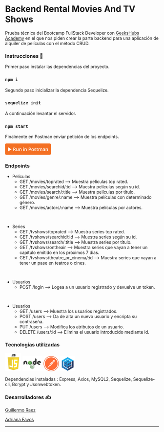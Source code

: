 # Backend Rental Movies And TV Shows

Prueba técnica del Bootcamp FullStack Developer con <a href="https://geekshubsacademy.com/">GeeksHubs Academy</a> en el que nos piden crear la parte backend para una aplicación de alquiler de películas con el método CRUD.

### Instrucciones 🔧

Primer paso instalar las dependencias del proyecto.

### `npm i`

Segundo paso inicializar la dependencia Sequelize.

### `sequelize init`

A continuación levantar el servidor. 

### `npm start`

Finalmente en Postman enviar petición de los endpoints.

<img src="img/runpostman.png" width="150"> 

### Endpoints

- Películas 
   - GET /movies/toprated --> Muestra películas top rated.
   - GET /movies/searchid/:id --> Muestra películas según su id.
   - GET /movies/search/:title --> Muestra películas por título.
   - GET /movies/genre/:name --> Muestra películas con determinado género.
   - GET /movies/actors/:name --> Muestra películas por actores.

<br>

- Series
   - GET /tvshows/toprated --> Muestra series top rated.
   - GET /tvshows/searchid/:id --> Muestra series según su id.
   - GET /tvshows/search/:title --> Muestra series por título.
   - GET /tvshows/ontheair --> Muestra series que vayan a tener un capítulo emitido en los próximos 7 dias.
   - GET /tvshows/theatre_or_cinema/:id --> Muestra series que vayan a tener un pase en teatros o cines.
<br>

- Usuarios
   - POST /login --> Logea a un usuario registrado y devuelve un token.
<br>

- Usuarios
   - GET /users --> Muestra los usuarios registrados.
   - POST /users --> Da de alta un nuevo usuario y encripta su contraseña.
   - PUT /users --> Modifica los atributos de un usuario.
   - DELETE /users/:id --> Elimina el usuario introducido mediante id. 


### Tecnologías utilizadas 

<img src="img/javascript.png" width="53"> <img src="img/node.png" width="65"> <img src="img/postman.png" width="50"> <img src="img/sequelize.png" width="50">

Dependencias instaladas : Express, Axios, MySQL2, Sequelize, Sequelize-cli, Bcrypt y Jsonwebtoken.


### Desarrolladores ✍️

[Guillermo Raez](https://github.com/GuillermoRaez) 

[Adriana Fayos](https://github.com/AdrianaFayos)

---